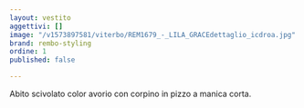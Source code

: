 ```yaml
---
layout: vestito
aggettivi: []
image: "/v1573897581/viterbo/REM1679_-_LILA_GRACEdettaglio_icdroa.jpg"
brand: rembo-styling
ordine: 1
published: false

---
```

Abito scivolato color avorio con corpino in pizzo a manica corta.